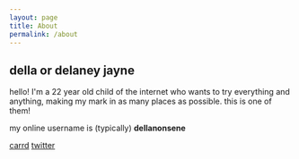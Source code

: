 ```yaml
---
layout: page
title: About
permalink: /about
---
```


## della or delaney jayne

hello! I'm a 22 year old child of the internet who wants to try everything and anything, making my mark in as many places as possible. this is one of them!

my online username is (typically) **dellanonsene**

<a href="https://dellanonsense.carrd.co/">carrd</a>
<a href="https://twitter.com/dellanonsense">twitter</a>
